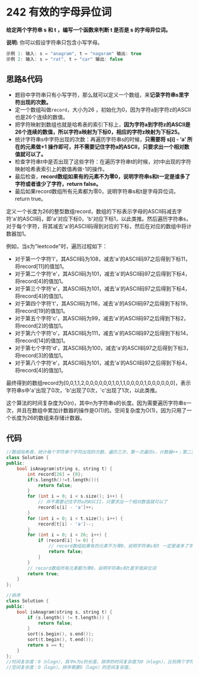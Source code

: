 # 242 有效的字母异位词

**给定两个字符串 s 和 t ，编写一个函数来判断 t 是否是 s 的字母异位词。**

**说明:** 你可以假设字符串只包含小写字母。

```c++
示例 1: 输入: s = "anagram", t = "nagaram" 输出: true
示例 2: 输入: s = "rat", t = "car" 输出: false
```

## 思路&代码

- 题目中字符串只有小写字符，那么就可以定义一个数组，来**记录字符串s里字符出现的次数。**
- 定一个数组叫做`record`，大小为26 ，初始化为0，因为字符a到字符z的ASCII也是26个连续的数值。
- 把字符映射到数组也就是哈希表的索引下标上，**因为字符a到字符z的ASCII是26个连续的数值，所以字符a映射为下标0，相应的字符z映射为下标25。**
- 统计字符串s中字符出现的次数：再遍历字符串s的时候，**只需要将 s[i] - ‘a’ 所在的元素做+1 操作即可，并不需要记住字符a的ASCII，只要求出一个相对数值就可以了。** 
- 检查字符串t中是否出现了这些字符：在遍历字符串t的时候，对t中出现的字符映射哈希表索引上的数值再做-1的操作。
- 最后检查，**record数组如果有的元素不为零0，说明字符串s和t一定是谁多了字符或者谁少了字符，return false。**
- 最后如果record数组所有元素都为零0，说明字符串s和t是字母异位词，return true。



定义一个长度为26的整型数组record，数组的下标表示字母的ASCII码减去字符'a'的ASCII码，即'a'对应下标0，'b'对应下标1，以此类推。然后遍历字符串s，对于每个字符，将其减去'a'的ASCII码得到对应的下标，然后在对应的数组中将计数器加1。

例如，当s为"leetcode"时，遍历过程如下：

- 对于第一个字符'l'，其ASCII码为108，减去'a'的ASCII码97之后得到下标11，将record[11]的值加1。
- 对于第二个字符'e'，其ASCII码为101，减去'a'的ASCII码97之后得到下标4，将record[4]的值加1。
- 对于第三个字符'e'，其ASCII码为101，减去'a'的ASCII码97之后得到下标4，将record[4]的值加1。
- 对于第四个字符't'，其ASCII码为116，减去'a'的ASCII码97之后得到下标19，将record[19]的值加1。
- 对于第五个字符'c'，其ASCII码为99，减去'a'的ASCII码97之后得到下标2，将record[2]的值加1。
- 对于第六个字符'o'，其ASCII码为111，减去'a'的ASCII码97之后得到下标14，将record[14]的值加1。
- 对于第七个字符'd'，其ASCII码为100，减去'a'的ASCII码97之后得到下标3，将record[3]的值加1。
- 对于第八个字符'e'，其ASCII码为101，减去'a'的ASCII码97之后得到下标4，将record[4]的值加1。

最终得到的数组record为[0,0,1,1,2,0,0,0,0,0,0,1,0,1,1,0,0,0,0,1,0,0,0,0,0,0]，表示字符串s中'a'出现了0次，'b'出现了0次，'c'出现了1次，以此类推。

这个算法的时间复杂度为O(n)，其中n为字符串s的长度。因为需要遍历字符串s一次，并且在数组中累加计数器的操作是O(1)的。空间复杂度为O(1)，因为只用了一个长度为26的数组来存储计数器。

## 代码

```c++
//数组哈希表，统计每个字符串个字符出现的次数，遍历三次，第一次遍历s，计数器++；第二次遍历t，字符计数器--。最后在遍历计数器数组，若存在索引下标处不为0，则说明s和t不是字母异位词，返回fasle
class Solution {
public:
    bool isAnagram(string s, string t) {
        int record[26] = {0};
        if(s.length()!=t.length()){
            return false;
        }
        for (int i = 0; i < s.size(); i++) {
            // 并不需要记住字符a的ASCII，只要求出一个相对数值就可以了
            record[s[i] - 'a']++;
        }
        for (int i = 0; i < t.size(); i++) {
            record[t[i] - 'a']--;
        }
        for (int i = 0; i < 26; i++) {
            if (record[i] != 0) {
                // record数组如果有的元素不为零0，说明字符串s和t 一定是谁多了字符或者谁少了字符。
                return false;
            }
        }
        // record数组所有元素都为零0，说明字符串s和t是字母异位词
        return true;
    }
};

//排序
class Solution {
public:
    bool isAnagram(string s, string t) {
        if (s.length() != t.length()) {
            return false;
        }
        sort(s.begin(), s.end());
        sort(t.begin(), t.end());
        return s == t;
    }
};
//时间复杂度：0（nlogn），其中n为s的长度。排序的时间复杂度为O（nlogn），比较两个字符串是否相等时间复杂度为O（n），因此总体时间复杂度为C（nlogn+n）=O（nlogn）。
//空间复杂度：O（logn）。排序需要O（logn）的空间复杂度。

```

